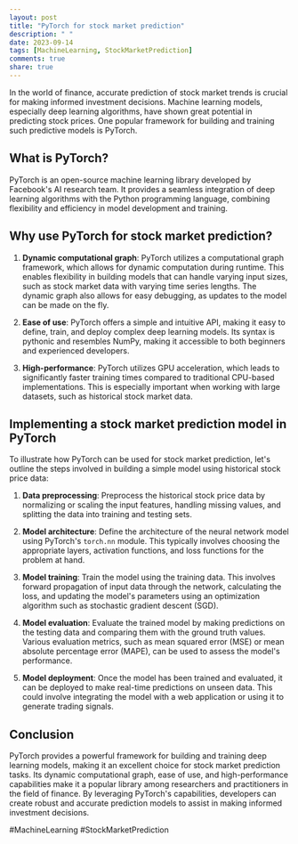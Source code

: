 ```yaml
---
layout: post
title: "PyTorch for stock market prediction"
description: " "
date: 2023-09-14
tags: [MachineLearning, StockMarketPrediction]
comments: true
share: true
---
```


In the world of finance, accurate prediction of stock market trends is crucial for making informed investment decisions. Machine learning models, especially deep learning algorithms, have shown great potential in predicting stock prices. One popular framework for building and training such predictive models is PyTorch.

## What is PyTorch?

PyTorch is an open-source machine learning library developed by Facebook's AI research team. It provides a seamless integration of deep learning algorithms with the Python programming language, combining flexibility and efficiency in model development and training.

## Why use PyTorch for stock market prediction?

1. **Dynamic computational graph**: PyTorch utilizes a computational graph framework, which allows for dynamic computation during runtime. This enables flexibility in building models that can handle varying input sizes, such as stock market data with varying time series lengths. The dynamic graph also allows for easy debugging, as updates to the model can be made on the fly.

2. **Ease of use**: PyTorch offers a simple and intuitive API, making it easy to define, train, and deploy complex deep learning models. Its syntax is pythonic and resembles NumPy, making it accessible to both beginners and experienced developers.

3. **High-performance**: PyTorch utilizes GPU acceleration, which leads to significantly faster training times compared to traditional CPU-based implementations. This is especially important when working with large datasets, such as historical stock market data.

## Implementing a stock market prediction model in PyTorch

To illustrate how PyTorch can be used for stock market prediction, let's outline the steps involved in building a simple model using historical stock price data:

1. **Data preprocessing**: Preprocess the historical stock price data by normalizing or scaling the input features, handling missing values, and splitting the data into training and testing sets.

2. **Model architecture**: Define the architecture of the neural network model using PyTorch's `torch.nn` module. This typically involves choosing the appropriate layers, activation functions, and loss functions for the problem at hand.

3. **Model training**: Train the model using the training data. This involves forward propagation of input data through the network, calculating the loss, and updating the model's parameters using an optimization algorithm such as stochastic gradient descent (SGD).

4. **Model evaluation**: Evaluate the trained model by making predictions on the testing data and comparing them with the ground truth values. Various evaluation metrics, such as mean squared error (MSE) or mean absolute percentage error (MAPE), can be used to assess the model's performance.

5. **Model deployment**: Once the model has been trained and evaluated, it can be deployed to make real-time predictions on unseen data. This could involve integrating the model with a web application or using it to generate trading signals.

## Conclusion

PyTorch provides a powerful framework for building and training deep learning models, making it an excellent choice for stock market prediction tasks. Its dynamic computational graph, ease of use, and high-performance capabilities make it a popular library among researchers and practitioners in the field of finance. By leveraging PyTorch's capabilities, developers can create robust and accurate prediction models to assist in making informed investment decisions.

#MachineLearning #StockMarketPrediction